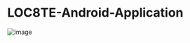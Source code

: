 # LOC8TE-Android-Application
![image](https://user-images.githubusercontent.com/104606066/191419723-130e4115-461f-4ac9-ab5b-c35ede5faa1e.png)



